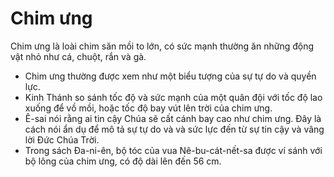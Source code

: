 # Chim ưng

Chim ưng là loài chim săn mồi to lớn, có sức mạnh thường ăn những động vật nhỏ như cá, chuột, rắn và gà.
- Chim ưng thường được xem như một biểu tượng của sự tự do và quyền lực.
- Kinh Thánh so sánh tốc độ và sức mạnh của một quân đội với tốc độ lao xuống để vồ mồi, hoặc tốc độ bay vút lên trời của chim ưng.
- Ê-sai nói rằng ai tin cậy Chúa sẽ cất cánh bay cao như chim ưng.  Đây là cách nói ẩn dụ để mô tả sự tự do và và sức lực đến từ sự tin cậy và vâng lời Đức Chúa Trời.
- Trong sách Đa-ni-ên, bộ tóc của vua Nê-bu-cát-nết-sa được ví sánh với bộ lông của chim ưng, có độ dài lên đến 56 cm.

